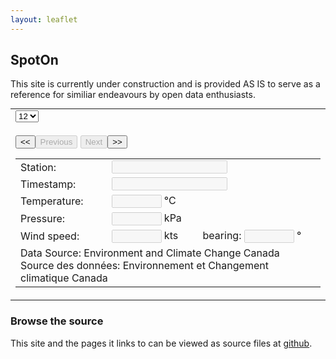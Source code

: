 ```yaml
---
layout: leaflet
---
```

## SpotOn

This site is currently under construction and is provided AS IS to serve as a reference for similiar endeavours by open data enthusiasts.

<table border="0" style="margin:auto"><tbody>
<tr><td style="width:640px">
    <form name="analyze" id="analyze" action="analyze.html" method="GET">
        <select name="pagesize" id="pagesize"><option value="12">12</option><option value="24">24</option><option value="48">48</option></select>
        <div name="stations" id="stations"></div><br />
        <input id = "firstpage" name="firstpage" type="button" value="&lt;&lt;" /><input id = "formerpage" name="formerpage" type="button" disabled="1" value="Previous" />
        <input id = "nextpage" name="nextpage" type="button" value="Next" disabled="1" /><input id = "lastpage" name="lastpage" type="button" value="&gt;&gt;" />
    <p />
    <table border="0"><tbody>
    <tr><td>Station: </td><td colspan="2"><input  id="I" name="I" disabled="1" readonly="1" value="" /> </td></tr>
    <tr><td>Timestamp: </td><td colspan="2"><input  id="X" name="X" disabled="1" readonly="1" value="" /> </td></tr>
    <tr><td>Temperature: </td><td colspan="2"><input style="max-width:6em" id="T" name="T" disabled="1" readonly="1" value="" /> &deg;C</td></tr>
    <tr><td >Pressure: </td><td colspan="2"><input style="max-width:6em" id="P" name="P" disabled="1" readonly="1" value="" /> kPa</td></tr>
    <tr><td>Wind speed: </td><td><input style="max-width:6em" id="Ws" name="Ws" disabled="1" readonly="1" value="" /> kts
    </td><td>bearing: <input style="max-width:6em" id="Wb" name="Wb" disabled="1" readonly="1" value="" /> &deg;</td></tr>
    <tr><td colspan="3">Data Source: Environment and Climate Change Canada<br />
    Source des données: Environnement et Changement climatique Canada</td></tr>
    </tbody></table>
    <input type="hidden" id="csv" name="csv" disabled="1" readonly="1" style="display:'none';" value="" />
</form>
</td></tr>
</tbody></table>

<script>
// proj4.defs("urn:ogc:def:crs:EPSG::26915", "+proj=utm +zone=15 +ellps=GRS80 +datum=NAD83 +units=m +no_defs");
proj4.defs("urn:ogc:def:crs:OGC:1.3:CRS84", "+proj=longlat +ellps=WGS84 +datum=WGS84 +no_defs");
    
var map = L.map('map').setView([47.54, -54.47], 13);

L.tileLayer('https://{s}.tile.openstreetmap.org/{z}/{x}/{y}.png', {
    attribution: 'Data &copy; <a href="https://www.openstreetmap.org/copyright">OpenStreetMap</a> contributors'
}).addTo(map);

//L.marker([47.54, -54.47]).addTo(map).bindPopup('Start here').openPopup();

var popup = L.popup();
function onMapClick(e) {
  popup
    .setLatLng(e.latlng)
    .setContent("You clicked the map at " + e.latlng.toString())
    .openOn(map);
}
map.on('click', onMapClick);

var layer = L.geoJSON();
layer.addTo(map);
async function updateGeoJSON(geoJSON) {
    layer.remove();
    layer = L.Proj.geoJson(JSON.parse(geoJSON));
    layer.addTo(map);
}

</script>

<script type="text/python" src="/assets/py/spotOn.bry"></script>

### Browse the source

This site and the pages it links to can be viewed as source files at [github](https://github.com/aboutEarth/aboutEarth.github.io). 
